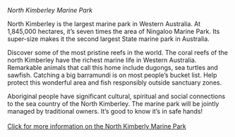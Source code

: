 *North Kimberley Marine Park*

North Kimberley is the largest marine park in Western Australia. At 1,845,000 hectares, it’s seven times the area of Ningaloo Marine Park. Its super-size makes it the second largest State marine park in Australia.  

Discover some of the most pristine reefs in the world. The coral reefs of the north Kimberley have the richest marine life in Western Australia. Remarkable animals that call this home include dugongs, sea turtles and sawfish. Catching a big barramundi is on most people’s bucket list. Help protect this wonderful area and fish responsibly outside sanctuary zones.

Aboriginal people have significant cultural, spiritual and social connections to the sea country of the North Kimberley. The marine park will be jointly managed by traditional owners.  It’s good to know it’s in safe hands! 
<br>
<br>
<a href="https://exploreparks.dbca.wa.gov.au/park/north-kimberley-marine-park">Click for more information on the North Kimberly Marine Park <a/> 